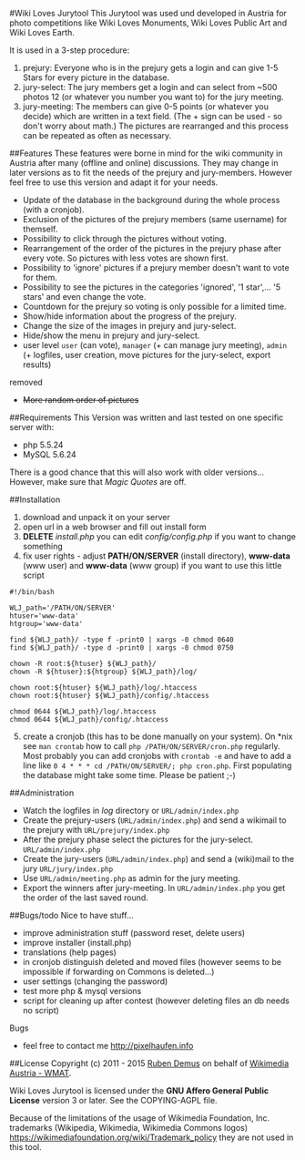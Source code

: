 #Wiki Loves Jurytool
This Jurytool was used und developed in Austria for photo competitions like Wiki Loves Monuments, Wiki Loves Public Art and Wiki Loves Earth.

It is used in a 3-step procedure:

1. prejury: Everyone who is in the prejury gets a login and can give 1-5 Stars for every picture in the database.
2. jury-select: The jury members get a login and can select from ~500 photos 12 (or whatever you number you want to) for the jury meeting.
3. jury-meeting: The members can give 0-5 points (or whatever you decide) which are written in a text field. (The + sign can be used - so don't worry about math.) The pictures are rearranged and this process can be repeated as often as necessary.


##Features
These features were borne in mind for the wiki community in Austria after many (offline and online) discussions. They may change in later versions as to fit the needs of the prejury and jury-members. However feel free to use this version and adapt it for your needs.

* Update of the database in the background during the whole process (with a cronjob).
* Exclusion of the pictures of the prejury members (same username) for themself.
* Possibility to click through the pictures without voting.
* Rearrangement of the order of the pictures in the prejury phase after every vote. So pictures with less votes are shown first.
* Possibility to 'ignore' pictures if a prejury member doesn't want to vote for them.
* Possibility to see the pictures in the categories 'ignored', '1 star',... '5 stars' and even change the vote.
* Countdown for the prejury so voting is only possible for a limited time.
* Show/hide information about the progress of the prejury.
* Change the size of the images in prejury and jury-select.
* Hide/show the menu in prejury and jury-select.
* user level `user` (can vote), `manager` (+ can manage jury meeting), `admin` (+ logfiles, user creation, move  pictures for the jury-select, export results)

removed

* ~~More random order of pictures~~


##Requirements
This Version was written and last tested on one specific server with:

* php 5.5.24
* MySQL 5.6.24

There is a good chance that this will also work with older versions... However, make sure that *Magic
Quotes* are off.


##Installation

1. download and unpack it on your server
2. open url in a web browser and fill out install form
3. **DELETE** *install.php* you can edit *config/config.php* if you want to change something
4. fix user rights - adjust **PATH/ON/SERVER** (install directory), **www-data** (www user) and **www-data** (www group) if you want to use this little script
 
  ```
  #!/bin/bash

  WLJ_path='/PATH/ON/SERVER'
  htuser='www-data'
  htgroup='www-data'

  find ${WLJ_path}/ -type f -print0 | xargs -0 chmod 0640
  find ${WLJ_path}/ -type d -print0 | xargs -0 chmod 0750
  
  chown -R root:${htuser} ${WLJ_path}/
  chown -R ${htuser}:${htgroup} ${WLJ_path}/log/

  chown root:${htuser} ${WLJ_path}/log/.htaccess
  chown root:${htuser} ${WLJ_path}/config/.htaccess

  chmod 0644 ${WLJ_path}/log/.htaccess
  chmod 0644 ${WLJ_path}/config/.htaccess
  ```
  
5. create a cronjob (this has to be done manually on your system). On *nix see `man crontab` how to call `php /PATH/ON/SERVER/cron.php` regularly. Most probably you can add cronjobs with `crontab -e` and have to add a line like `0 4 * * * cd /PATH/ON/SERVER/; php cron.php`. First populating the database might take some time. Please be patient ;-)


##Administration

* Watch the logfiles in *log* directory or `URL/admin/index.php`
* Create the prejury-users (`URL/admin/index.php`) and send a wikimail to the prejury with `URL/prejury/index.php`
* After the prejury phase select the pictures for the jury-select. `URL/admin/index.php`   
* Create the jury-users (`URL/admin/index.php`) and send a (wiki)mail to the jury `URL/jury/index.php`
* Use `URL/admin/meeting.php` as admin for the jury meeting.
* Export the winners after jury-meeting. In `URL/admin/index.php` you get the order of the last saved round.


##Bugs/todo
Nice to have stuff...

- improve administration stuff (password reset, delete users)
- improve installer (install.php)
- translations (help pages)
- in cronjob distinguish deleted and moved files (however seems to be impossible if forwarding on Commons is deleted...)
- user settings (changing the password)
- test more php & mysql versions
- script for cleaning up after contest (however deleting files an db needs no script)

Bugs

- feel free to contact me <http://pixelhaufen.info>


##License
Copyright (c) 2011 - 2015 [Ruben Demus](http://pixelhaufen.at) on behalf of [Wikimedia Austria - WMAT](https://wikimedia.at).

Wiki Loves Jurytool is licensed under the **GNU Affero General Public License** version 3 or later. See the COPYING-AGPL file.

Because of the limitations of the usage of Wikimedia Foundation, Inc. trademarks (Wikipedia, Wikimedia, Wikimedia Commons logos) <https://wikimediafoundation.org/wiki/Trademark_policy> they are not used in this tool.

